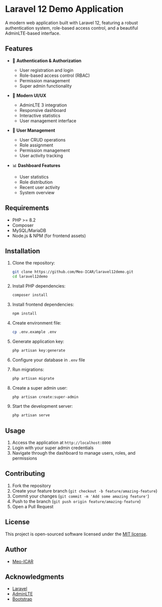 # Laravel 12 Demo Application

A modern web application built with Laravel 12, featuring a robust authentication system, role-based access control, and a beautiful AdminLTE-based interface.

## Features

- 🔐 **Authentication & Authorization**
  - User registration and login
  - Role-based access control (RBAC)
  - Permission management
  - Super admin functionality

- 🎨 **Modern UI/UX**
  - AdminLTE 3 integration
  - Responsive dashboard
  - Interactive statistics
  - User management interface

- 👥 **User Management**
  - User CRUD operations
  - Role assignment
  - Permission management
  - User activity tracking

- 📊 **Dashboard Features**
  - User statistics
  - Role distribution
  - Recent user activity
  - System overview

## Requirements

- PHP >= 8.2
- Composer
- MySQL/MariaDB
- Node.js & NPM (for frontend assets)

## Installation

1. Clone the repository:
   ```bash
   git clone https://github.com/Meo-ICAR/laravel12demo.git
   cd laravel12demo
   ```

2. Install PHP dependencies:
   ```bash
   composer install
   ```

3. Install frontend dependencies:
   ```bash
   npm install
   ```

4. Create environment file:
   ```bash
   cp .env.example .env
   ```

5. Generate application key:
   ```bash
   php artisan key:generate
   ```

6. Configure your database in `.env` file

7. Run migrations:
   ```bash
   php artisan migrate
   ```

8. Create a super admin user:
   ```bash
   php artisan create:super-admin
   ```

9. Start the development server:
   ```bash
   php artisan serve
   ```

## Usage

1. Access the application at `http://localhost:8000`
2. Login with your super admin credentials
3. Navigate through the dashboard to manage users, roles, and permissions

## Contributing

1. Fork the repository
2. Create your feature branch (`git checkout -b feature/amazing-feature`)
3. Commit your changes (`git commit -m 'Add some amazing feature'`)
4. Push to the branch (`git push origin feature/amazing-feature`)
5. Open a Pull Request

## License

This project is open-sourced software licensed under the [MIT license](https://opensource.org/licenses/MIT).

## Author

- [Meo-ICAR](https://github.com/Meo-ICAR)

## Acknowledgments

- [Laravel](https://laravel.com)
- [AdminLTE](https://adminlte.io)
- [Bootstrap](https://getbootstrap.com)

